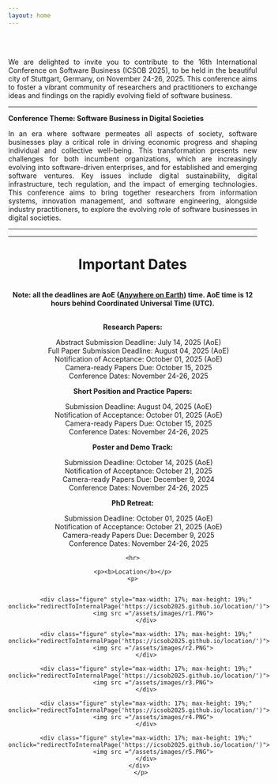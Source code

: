 ```yaml
---
layout: home
---
```

<style>
    /* Optional: Style for the figures */
    .figure {
      display: inline-block;
      margin: 10px;
      cursor: pointer;
    }
  </style>
  <script>
    function redirectToInternalPage(pageUrl) {
      window.location.href = pageUrl;}
  </script>
<br/>

<div style="text-align: justify">
<br>

We are delighted to invite you to contribute to the 16th International Conference on Software Business (ICSOB 2025), to be held in the beautiful city of Stuttgart, Germany, on November 24-26, 2025. This conference aims to foster a vibrant community of researchers and practitioners to exchange ideas and findings on the rapidly evolving field of software business.

<hr>

<b style="text-align: center;">Conference Theme: Software Business in Digital Societies </b>

In an era where software permeates all aspects of society, software businesses play a critical role in driving economic progress and shaping individual and collective well-being. This transformation presents new challenges for both incumbent organizations, which are increasingly evolving into software-driven enterprises, and for established and emerging software ventures. Key issues include digital sustainability, digital infrastructure, tech regulation, and the impact of emerging technologies.
This conference aims to bring together researchers from information systems, innovation management, and software engineering, alongside industry practitioners, to explore the evolving role of software businesses in digital societies.

</div> 

<hr>
<div style="text-align: center">
<!--<h1>  Program Overview </h1>  
</div> 
<div style="background-color: #00203F; color: white; padding: 20px; text-align: center;">
    <a href="/Schedule/" style="color: white; text-decoration: none; font-size: 20px;">
        Here is the link to the program overview.
    </a>
</div> -->   
<hr>
<div style="text-align: center">
<h1>  Important Dates </h1>  

<br>
<b>Note: all the deadlines are AoE (<b><a href="https://www.worldtimeserver.com/time-zones/aoe/#:~:text=Anywhere%20on%20Earth%20or%20AoE,the%20Pacific%20all%20year%20round." target="_blank">Anywhere on Earth</a></b>) time. AoE time is 12 hours behind Coordinated Universal Time (UTC).</b>
</div>      
<br>
    <p class="lead">
    <p><b>Research Papers:</b>
    <ul style="list-style: none;">
    <li>Abstract Submission Deadline: July 14, 2025 (AoE) </li>
    <li>Full Paper Submission Deadline: August 04, 2025 (AoE)</li>
    <li>Notification of Acceptance: October 01, 2025 (AoE)</li>
    <li>Camera-ready Papers Due: October 15, 2025</li>
    <li>Conference Dates: November 24-26, 2025</li>
    </ul>
    <p><b>Short Position and Practice Papers:</b></p>
    <ul style="list-style: none;">
     <li>Submission Deadline: August 04, 2025 (AoE)</li>
    <li>Notification of Acceptance: October 01, 2025 (AoE)</li>
    <li>Camera-ready Papers Due: October 15, 2025</li>
    <li>Conference Dates: November 24-26, 2025</li>
    </ul>
    <p><b>Poster and Demo Track:</b></p>
    <ul style="list-style: none;">
    <li>Submission Deadline: October 14, 2025 (AoE)</li>
    <li>Notification of Acceptance: October 21, 2025</li>
    <li>Camera-ready Papers Due: December 9, 2024</li>
    <li>Conference Dates: November 24-26, 2025</li>
    </ul>
   <p><b>PhD Retreat:</b></p>
    <ul style="list-style: none;">
    <li>Submission Deadline: October 01, 2025 (AoE)</li>
    <li>Notification of Acceptance: October 21, 2025 (AoE)</li>
    <li>Camera-ready Papers Due: December 9, 2025</li>
    <li>Conference Dates: November 24-26, 2025</li>
    </ul>

    <hr>
    
    <p><b>Location</b></p>
    <p>

   <div id="banner" style="overflow: hidden; display: inline-block;">
       
        <div class="figure" style="max-width: 17%; max-height: 19%;" onclick="redirectToInternalPage('https://icsob2025.github.io/location/')">
            <img src ="/assets/images/r1.PNG">
        </div>

        <div class="figure" style="max-width: 17%; max-height: 19%;" onclick="redirectToInternalPage('https://icsob2025.github.io/location/')">
            <img src ="/assets/images/r2.PNG">
        </div>

        <div class="figure" style="max-width: 17%; max-height: 19%;" onclick="redirectToInternalPage('https://icsob2025.github.io/location/')">
            <img src ="/assets/images/r3.PNG">
        </div>

        <div class="figure" style="max-width: 17%; max-height: 19%;" onclick="redirectToInternalPage('https://icsob2025.github.io/location/')">
            <img src ="/assets/images/r4.PNG">
        </div>
        
        <div class="figure" style="max-width: 17%; max-height: 19%;" onclick="redirectToInternalPage('https://icsob2025.github.io/location/')">
            <img src ="/assets/images/r5.PNG">
        </div>
    </div>
     </p>
</div>
</div>

